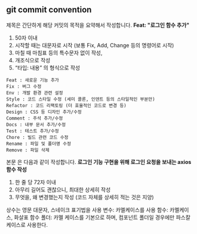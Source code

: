 ## git commit convention
제목은 간단하게 해당 커밋의 목적을 요약해서 작성합니다.
**Feat: "로그인 함수 추가"**
1. 50자 이내
2. 시작할 때는 대문자로 시작 (보통 Fix, Add, Change 등의 명령어로 시작)
3. 마칠 때 마침표 등의 특수문자 없이 작성,
4. 개조식으로 작성
5. “타입: 내용” 의 형식으로 작성
```
Feat : 새로운 기능 추가
Fix : 버그 수정
Env : 개발 환경 관련 설정
Style : 코드 스타일 수정 (세미 콜론, 인덴트 등의 스타일적인 부분만)
Refactor : 코드 리팩토링 (더 효율적인 코드로 변경 등)
Design : CSS 등 디자인 추가/수정
Comment : 주석 추가/수정
Docs : 내부 문서 추가/수정
Test : 테스트 추가/수정
Chore : 빌드 관련 코드 수정
Rename : 파일 및 폴더명 수정
Remove : 파일 삭제
```
본문 은 다음과 같이 작성합니다.
**로그인 기능 구현을 위해 로그인 요청을 보내는 axios 함수 작성**
1. 한 줄 당 72자 이내
2. 아무리 길어도 괜찮으니, 최대한 상세히 작성
3. 무엇을, 왜 변경했는지 작성 (코드 자체를 상세히 적는 것은 지양)

상수는 영문 대문자, 스네이크 표기법을 사용
변수: 카멜케이스를 사용
함수: 카멜케이스, 화살표 함수
폴더: 카멜 케이스를 기본으로 하며, 컴포넌트 폴더일 경우에만 파스칼 케이스로 사용한다.